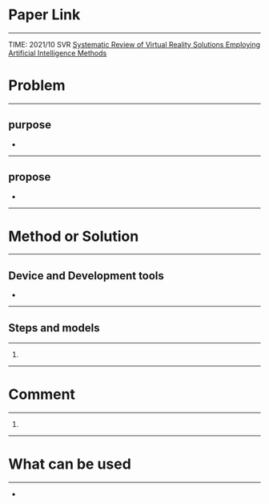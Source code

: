 # Paper Link
---

TIME: 2021/10 SVR
[Systematic Review of Virtual Reality Solutions Employing Artificial Intelligence Methods](https://dl.acm.org/doi/10.1145/3488162.3488209)


# Problem
---

## purpose

- 
---

## propose
- 
---

# Method or Solution
---

## Device and Development tools
- 
---

## Steps and models
---

1. 
---

# Comment
---

1. 
---

# What can be used
---

- 